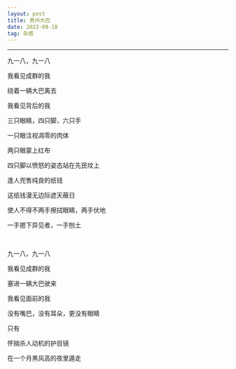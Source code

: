 ```yaml
---
layout: post
title: 贵州大巴
date: 2022-09-18
tag: 杂感
---
```


---


九一八，九一八  

我看见成群的我  

绕着一辆大巴离去  

我看见背后的我  

三只眼睛，四只脚，六只手  

一只眼注视凋零的肉体  

两只眼蒙上红布  

四只脚以愤怒的姿态站在先民坟上  

逢人兜售纯良的纸钱  

这纸钱漫无边际遮天蔽日  

使人不得不两手擦拭眼睛，两手伏地  

一手摁下异见者，一手刨土  
  
<br>

九一八，九一八  

我看见成群的我  

塞进一辆大巴驶来  

我看见面前的我  

没有嘴巴，没有耳朵，更没有眼睛  

只有  

怀揣杀人动机的护目镜  

在一个月黑风高的夜里遁走  



<br>
<br>

